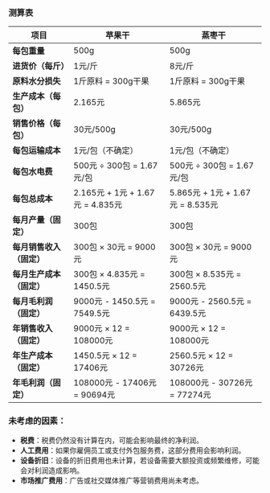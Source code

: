 ### 测算表

| **项目**         | **苹果干**                      | **蒸枣干**                      |
| -------------- | ---------------------------- | ---------------------------- |
| **每包重量**       | 500g                         | 500g                         |
| **进货价（每斤）**    | 1元/斤                         | 8元/斤                         |
| **原料水分损失**     | 1斤原料 = 300g干果                | 1斤原料 = 300g干果                |
| **生产成本（每包）**   | 2.165元                       | 5.865元                       |
| **销售价格（每包）**   | 30元/500g                     | 30元/500g                     |
| **每包运输成本**     | 1元/包（不确定）                    | 1元/包（不确定）                    |
| **每包水电费**      | 500元 ÷ 300包 = 1.67元/包        | 500元 ÷ 300包 = 1.67元/包        |
| **每包总成本**      | 2.165元 + 1元 + 1.67元 = 4.835元 | 5.865元 + 1元 + 1.67元 = 8.535元 |
| **每月产量（固定）**   | 300包                         | 300包                         |
| **每月销售收入（固定）** | 300包 × 30元 = 9000元           | 300包 × 30元 = 9000元           |
| **每月生产成本（固定）** | 300包 × 4.835元 = 1450.5元      | 300包 × 8.535元 = 2560.5元      |
| **每月毛利润（固定）**  | 9000元 - 1450.5元 = 7549.5元    | 9000元 - 2560.5元 = 6439.5元    |
| **年销售收入（固定）**  | 9000元 × 12 = 108000元         | 9000元 × 12 = 108000元         |
| **年生产成本（固定）**  | 1450.5元 × 12 = 17406元        | 2560.5元 × 12 = 30726元        |
| **年毛利润（固定）**   | 108000元 - 17406元 = 90694元    | 108000元 - 30726元 = 77274元    |
### 未考虑的因素：
- **税费**：税费仍然没有计算在内，可能会影响最终的净利润。
- **人工费用**：如果你雇佣员工或支付外包服务费，这部分费用会影响利润。
- **设备折旧**：设备的折旧费用也未计算，若设备需要大额投资或频繁维修，可能会对利润造成影响。
- **市场推广费用**：广告或社交媒体推广等营销费用尚未考虑。

